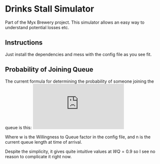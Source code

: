 # Drinks Stall Simulator
Part of the Myx Brewery project. This simulator allows an easy way to understand potential losses etc.

## Instructions
Just install the dependencies and mess with the config file as you see fit.

## Probability of Joining Queue
The current formula for determining the probability of someone joining the queue is this:
![equation](https://latex.codecogs.com/gif.latex?%24%24%20%5Cmathbb%20P%28join%29%20%3D%20w%5En%20%24%24)

Where w is the Willingness to Queue factor in the config file, and n is the current queue length at time of arrival.

Despite the simplicity, it gives quite intuitive values at $WQ = 0.9$ so I see no reason to complicate it right now.
